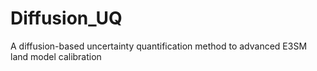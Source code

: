 # Diffusion_UQ
A diffusion-based uncertainty quantification method to advanced E3SM land model calibration
